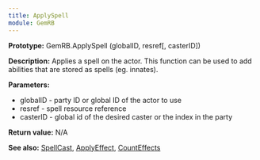 ```yaml
---
title: ApplySpell
module: GemRB
---
```


**Prototype:** GemRB.ApplySpell (globalID, resref[, casterID])

**Description:** Applies a spell on the actor. 
This function can be used to add abilities that are stored as spells 
(eg. innates).

**Parameters:**
  * globalID - party ID or global ID of the actor to use
  * resref   - spell resource reference
  * casterID - global id of the desired caster or the index in the party

**Return value:** N/A

**See also:** [SpellCast](SpellCast.md), [ApplyEffect](ApplyEffect.md), [CountEffects](CountEffects.md)

